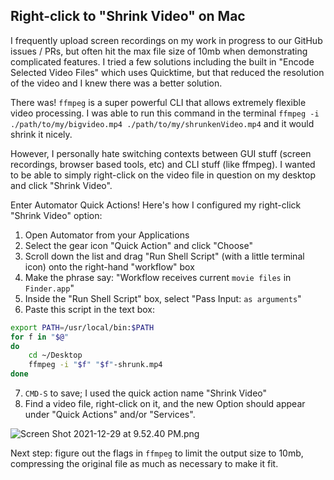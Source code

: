 ## Right-click to "Shrink Video" on Mac

I frequently upload screen recordings on my work in progress to our GitHub issues / PRs, but often hit the max file size of 10mb when demonstrating complicated features. I tried a few solutions including the built in "Encode Selected Video Files" which uses Quicktime, but that reduced the resolution of the video and I knew there was a better solution. 

There was! `ffmpeg` is a super powerful CLI that allows extremely flexible video processing. I was able to run this command in the terminal `ffmpeg -i ./path/to/my/bigvideo.mp4 ./path/to/my/shrunkenVideo.mp4` and it would shrink it nicely. 

However, I personally hate switching contexts between GUI stuff (screen recordings, browser based tools, etc) and CLI stuff (like ffmpeg). I wanted to be able to simply right-click on the video file in question on my desktop and click "Shrink Video". 

Enter Automator Quick Actions! Here's how I configured my right-click "Shrink Video" option:

1. Open Automator from your Applications
2. Select the gear icon "Quick Action" and click "Choose"
3. Scroll down the list and drag "Run Shell Script" (with a little terminal icon) onto the right-hand "workflow" box
4. Make the phrase say: "Workflow receives current `movie files` in `Finder.app`"
5. Inside the "Run Shell Script" box, select "Pass Input: `as arguments`"
6. Paste this script in the text box:
``` bash
export PATH=/usr/local/bin:$PATH
for f in "$@"
do
	cd ~/Desktop
	ffmpeg -i "$f" "$f"-shrunk.mp4
done
```
7.  `CMD-S` to save; I used the quick action name "Shrink Video"
8. Find a video file, right-click on it, and the new Option should appear under "Quick Actions" and/or "Services". 

![Screen Shot 2021-12-29 at 9.52.40 PM.png](https://cdn.hashnode.com/res/hashnode/image/upload/v1640840046221/4djOapC8-.png)

Next step: figure out the flags in `ffmpeg` to limit the output size to 10mb, compressing the original file as much as necessary to make it fit.